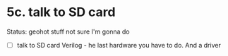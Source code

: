 # 5c. talk to SD card

Status: geohot stuff not sure I'm gonna do

- [ ]  talk to SD card Verilog - he last hardware you have to do. And a driver